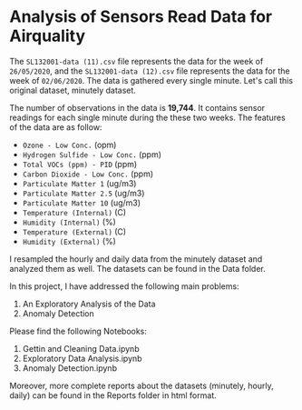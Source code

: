 # Analysis of Sensors Read Data for Airquality 
The `SL132001-data (11).csv` file represents the data for the week of `26/05/2020`, and the `SL132001-data (12).csv` file represents the data for the week of `02/06/2020`. The data is gathered every single minute. Let's call this original dataset, minutely dataset.  

The number of observations in the data is **19,744**. It contains sensor readings for each single minute during the these two weeks. The features of the data are as follow:
- `Ozone - Low Conc.` (opm)
- `Hydrogen Sulfide - Low Conc.` (ppm)
- `Total VOCs (ppm) - PID` (ppm)
- `Carbon Dioxide - Low Conc.` (ppm)
- `Particulate Matter 1` (ug/m3)
- `Particulate Matter 2.5` (ug/m3)
- `Particulate Matter 10` (ug/m3)
- `Temperature (Internal)` (C)
- `Humidity (Internal)` (%)
- `Temperature (External)` (C)
- `Humidity (External)` (%)

I resampled the hourly and daily data from the minutely dataset and analyzed them as well. The datasets can be found in the Data folder.

In this project, I have addressed the following main problems: 
1. An Exploratory Analysis of the Data
2. Anomaly Detection

Please find the following Notebooks:

1. Gettin and Cleaning Data.ipynb
2. Exploratory Data Analysis.ipynb
3. Anomaly Detection.ipynb

Moreover, more complete reports about the datasets (minutely, hourly, daily) can be found in the Reports folder in html format.
